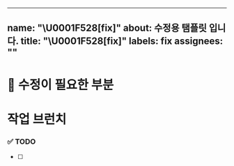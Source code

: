 
---
name: "\U0001F528[fix]"
about: 수정용 탬플릿 입니다.
title: "\U0001F528[fix]"
labels: fix
assignees: ""
---

# 🔨 수정이 필요한 부분

# 작업 브런치

<!-- refactor/issue-47-->

### ✅ TODO

<!-- 작업 TODO  -->

- [ ]